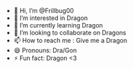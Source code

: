 - 👋 Hi, I’m @Frillbug00
- 👀 I’m interested in Dragon
- 🌱 I’m currently learning Dragon
- 💞️ I’m looking to collaborate on Dragons
- 📫 How to reach me : Give me a Dragon
- 😄 Pronouns: Dra/Gon
- ⚡ Fun fact: Dragon <3

<!---
Frillbug00/Frillbug00 is a ✨ special ✨ repository because its `README.md` (this file) appears on your GitHub profile.
You can click the Preview link to take a look at your changes.
--->
